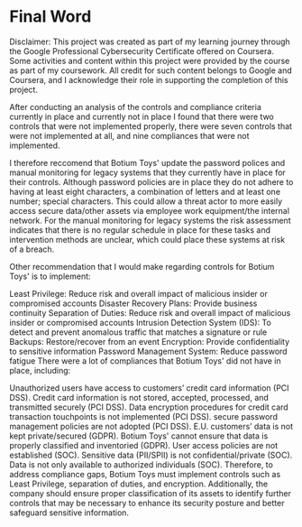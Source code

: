 # Final Word

Disclaimer: This project was created as part of my learning journey through the Google Professional Cybersecurity Certificate offered on Coursera. Some activities and content within this project were provided by the course as part of my coursework. All credit for such content belongs to Google and Coursera, and I acknowledge their role in supporting the completion of this project.

After conducting an analysis of the controls and compliance criteria currently in place and currently not in place I found that there were two controls that were not implemented properly, there were seven controls that were not implemented at all, and nine compliances that were not implemented.

I therefore reccomend that Botium Toys' update the password polices and manual monitoring for legacy systems that they currently have in place for their controls. Although password policies are in place they do not adhere to having at least eight characters, a combination of letters and at least one number; special characters. This could allow a threat actor to more easily access secure data/other assets via employee work equipment/the internal network. For the manual monitoring for legacy systems the risk assessment indicates that there is no regular schedule in place for these tasks and intervention methods are unclear, which could place these systems at risk of a breach.

Other recommendation that I would make regarding controls for Botium Toys' is to implement:

Least Privilege: Reduce risk and overall impact of malicious insider or compromised accounts
Disaster Recovery Plans: Provide business continuity
Separation of Duties: Reduce risk and overall impact of malicious insider or compromised accounts
Intrusion Detection System (IDS): To detect and prevent anomalous traffic that matches a signature or rule
Backups: Restore/recover from an event
Encryption: Provide confidentiality to sensitive information
Password Management System: Reduce password fatigue
There were a lot of compliances that Botium Toys' did not have in place, including:

Unauthorized users have access to customers’ credit card information (PCI DSS).
Credit card information is not stored, accepted, processed, and transmitted securely (PCI DSS).
Data encryption procedures for credit card transaction touchpoints is not implemented (PCI DSS).
secure password management policies are not adopted (PCI DSS).
E.U. customers’ data is not kept private/secured (GDPR).
Botium Toys' cannot ensure that data is properly classified and inventoried (GDPR).
User access policies are not established (SOC).
Sensitive data (PII/SPII) is not confidential/private (SOC).
Data is not only available to authorized individuals (SOC).
Therefore, to address compliance gaps, Botium Toys must implement controls such as Least Privilege, separation of duties, and encryption. Additionally, the company should ensure proper classification of its assets to identify further controls that may be necessary to enhance its security posture and better safeguard sensitive information.
